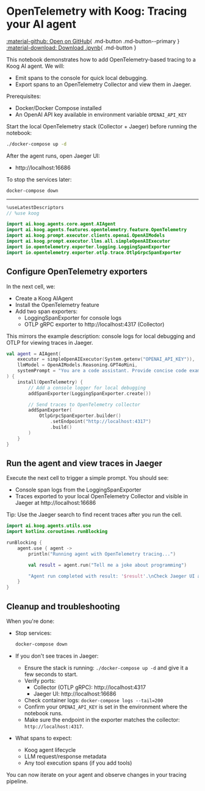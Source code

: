 # OpenTelemetry with Koog: Tracing your AI agent

[:material-github: Open on GitHub](
https://github.com/JetBrains/koog/blob/develop/examples/OpenTelemetry.ipynb
){ .md-button .md-button--primary }
[:material-download: Download .ipynb](
https://raw.githubusercontent.com/JetBrains/koog/develop/examples/OpenTelemetry.ipynb
){ .md-button }

This notebook demonstrates how to add OpenTelemetry-based tracing to a Koog AI agent. We will:
- Emit spans to the console for quick local debugging.
- Export spans to an OpenTelemetry Collector and view them in Jaeger.

Prerequisites:
- Docker/Docker Compose installed
- An OpenAI API key available in environment variable `OPENAI_API_KEY`

Start the local OpenTelemetry stack (Collector + Jaeger) before running the notebook:
```bash
./docker-compose up -d
```
After the agent runs, open Jaeger UI:
- http://localhost:16686

To stop the services later:
```bash
docker-compose down
```

---


```kotlin
%useLatestDescriptors
// %use koog
```


```kotlin
import ai.koog.agents.core.agent.AIAgent
import ai.koog.agents.features.opentelemetry.feature.OpenTelemetry
import ai.koog.prompt.executor.clients.openai.OpenAIModels
import ai.koog.prompt.executor.llms.all.simpleOpenAIExecutor
import io.opentelemetry.exporter.logging.LoggingSpanExporter
import io.opentelemetry.exporter.otlp.trace.OtlpGrpcSpanExporter

```

## Configure OpenTelemetry exporters

In the next cell, we:
- Create a Koog AIAgent
- Install the OpenTelemetry feature
- Add two span exporters:
  - LoggingSpanExporter for console logs
  - OTLP gRPC exporter to http://localhost:4317 (Collector)

This mirrors the example description: console logs for local debugging and OTLP for viewing traces in Jaeger.



```kotlin
val agent = AIAgent(
    executor = simpleOpenAIExecutor(System.getenv("OPENAI_API_KEY")),
    llmModel = OpenAIModels.Reasoning.GPT4oMini,
    systemPrompt = "You are a code assistant. Provide concise code examples."
) {
    install(OpenTelemetry) {
        // Add a console logger for local debugging
        addSpanExporter(LoggingSpanExporter.create())

        // Send traces to OpenTelemetry collector
        addSpanExporter(
            OtlpGrpcSpanExporter.builder()
                .setEndpoint("http://localhost:4317")
                .build()
        )
    }
}
```

## Run the agent and view traces in Jaeger

Execute the next cell to trigger a simple prompt. You should see:
- Console span logs from the LoggingSpanExporter
- Traces exported to your local OpenTelemetry Collector and visible in Jaeger at http://localhost:16686

Tip: Use the Jaeger search to find recent traces after you run the cell.



```kotlin
import ai.koog.agents.utils.use
import kotlinx.coroutines.runBlocking

runBlocking {
    agent.use { agent ->
        println("Running agent with OpenTelemetry tracing...")

        val result = agent.run("Tell me a joke about programming")

        "Agent run completed with result: '$result'.\nCheck Jaeger UI at http://localhost:16686 to view traces"
    }
}
```

## Cleanup and troubleshooting

When you're done:

- Stop services:
  ```bash
  docker-compose down
  ```

- If you don't see traces in Jaeger:
  - Ensure the stack is running: `./docker-compose up -d` and give it a few seconds to start.
  - Verify ports:
    - Collector (OTLP gRPC): http://localhost:4317
    - Jaeger UI: http://localhost:16686
  - Check container logs: `docker-compose logs --tail=200`
  - Confirm your `OPENAI_API_KEY` is set in the environment where the notebook runs.
  - Make sure the endpoint in the exporter matches the collector: `http://localhost:4317`.

- What spans to expect:
  - Koog agent lifecycle
  - LLM request/response metadata
  - Any tool execution spans (if you add tools)

You can now iterate on your agent and observe changes in your tracing pipeline.

